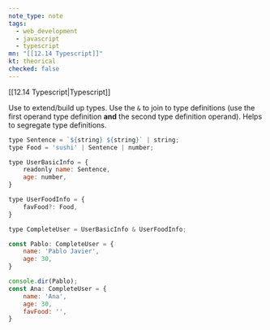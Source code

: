 ```yaml
---
note_type: note
tags:
  - web_development
  - javascript
  - typescript
mn: "[[12.14 Typescript]]"
kt: theorical
checked: false
---
```

[[12.14 Typescript|Typescript]]

Use to extend/build up types. Use the `&` to join to type definitions (use the first operand type definition **and** the second type definition operand). Helps to segregate type definitions. 

```js
type Sentence = `${string} ${string}` | string;
type Food = 'sushi' | Sentence | number;

type UserBasicInfo = {
    readonly name: Sentence,
    age: number,
}

type UserFoodInfo = {
    favFood?: Food,
}

type CompleteUser = UserBasicInfo & UserFoodInfo;

const Pablo: CompleteUser = {
    name: 'Pablo Javier',
    age: 30,
}

console.dir(Pablo);
const Ana: CompleteUser = {
    name: 'Ana',
    age: 30,
    favFood: '',
}
```

